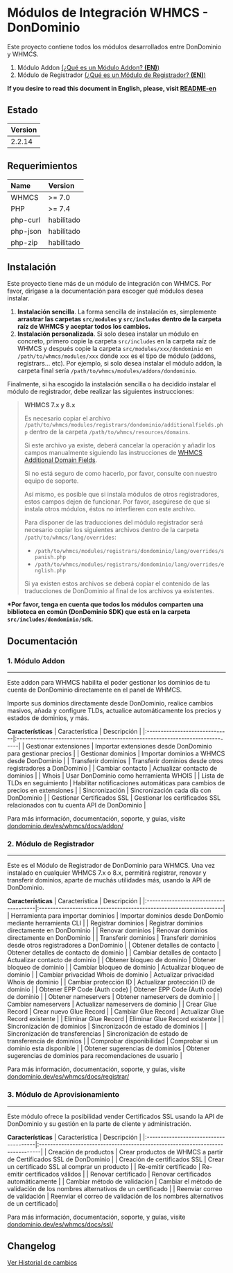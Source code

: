 # Módulos de Integración WHMCS - DonDominio

Este proyecto contiene todos los módulos desarrollados entre DonDominio y WHMCS.

1. Módulo Addon [(¿Qué es un Módulo Addon? **(EN)**)](https://developers.whmcs.com/addon-modules/) 
2. Módulo de Registrador [(¿Qué es un Módulo de Registrador? **(EN)**)](https://docs.whmcs.com/Addon_Modules_Management)

**If you desire to read this document in English, please, visit [README-en](README-en.md)**

## Estado
| Version |
|:--------|
| 2.2.14   |

## Requerimientos
| Name      | Version       |
|:----------|:--------------|
| WHMCS     | >= 7.0        |
| PHP       | >= 7.4        |
| php-curl  | habilitado    |
| php-json  | habilitado    |
| php-zip   | habilitado    |

## Instalación
Este proyecto tiene más de un módulo de integración con WHMCS. Por favor, dirígase a la documentación para escoger qué módulos desea instalar.

1. **Instalación sencilla**.
La forma sencilla de instalación es, simplemente **arrastrar las carpetas `src/modules` y `src/includes` dentro de la carpeta raíz de WHMCS y aceptar todos los cambios.**
2. **Instalación personalizada**.
Si solo desea instalar un módulo en concreto, primero copie la carpeta `src/includes` en la carpeta raíz de WHMCS
y después copie la carpeta `src/modules/xxx/dondominio` en `/path/to/whmcs/modules/xxx` donde `xxx` es el tipo de módulo (addons, registrars... etc).
Por ejemplo, si solo desea instalar el módulo addon, la carpeta final sería `/path/to/whmcs/modules/addons/dondominio`.

Finalmente, si ha escogido la instalación sencilla o ha decidido instalar el módulo de registrador, debe realizar las siguientes instrucciones:

>**WHMCS 7.x y 8.x**
>
>Es necesario copiar el archivo `/path/to/whmcs/modules/registrars/dondominio/additionalfields.php` dentro de la carpeta `/path/to/whmcs/resources/domains`.
>
>Si este archivo ya existe, deberá cancelar la operación y añadir los campos manualmente siguiendo las instrucciones de
>[WHMCS Additional Domain Fields](https://docs.whmcs.com/Additional_Domain_Fields).
>
>Si no está seguro de como hacerlo, por favor, consulte con nuestro equipo de soporte.
>
>Así mismo, es posible que si instala módulos de otros registradores, estos campos dejen de funcionar.
>Por favor, asegúrese de que si instala otros módulos, éstos no interfieren con este archivo.
>
>Para disponer de las traducciones del módulo registrador será necesario copiar los siguientes archivos dentro de la carpeta `/path/to/whmcs/lang/overrides`:
>- `/path/to/whmcs/modules/registrars/dondominio/lang/overrides/spanish.php`
>- `/path/to/whmcs/modules/registrars/dondominio/lang/overrides/english.php`
>
>Si ya existen estos archivos se deberá copiar el contenido de las traducciones de DonDominio al final de los archivos ya existentes.

**\*Por favor, tenga en cuenta que todos los módulos comparten una biblioteca en común (DonDominio SDK) que está en la carpeta `src/includes/dondominio/sdk`.**

## Documentación
### 1. Módulo Addon
---

Este addon para WHMCS habilita el poder gestionar los dominios de tu cuenta de DonDominio directamente en el panel de WHMCS.

Importe sus dominios directamente desde DonDominio, realice cambios masivos, añada y configure TLDs, actualice automáticamente los precios y estados de dominios, y más.

**Características**
| Característica                | Descripción                                                                   |
|:------------------------------|:------------------------------------------------------------------------------|
| Gestionar extensiones         | Importar extensiones desde DonDominio para gestionar precios                  |
| Gestionar dominios            | Importar dominios a WHMCS desde DonDominio                                    |
| Transferir dominios           | Transferir dominios desde otros registradores a DonDominio                    |
| Cambiar contacto              | Actualizar contacto de dominios                                               |
| Whois                         | Usar DonDominio como herramienta WHOIS                                        |
| Lista de TLDs en seguimiento  | Habilitar notificaciones automáticas para cambios de precios en extensiones   |
| Sincronización                | Sincronización cada día con DonDominio                                        |
| Gestionar Certificados SSL    | Gestionar los certificados SSL relacionados con tu cuenta API de DonDominio   |

Para más información, documentación, soporte, y guías, visite [dondominio.dev/es/whmcs/docs/addon/](https://dondominio.dev/es/whmcs/docs/addon/)

### 2. Módulo de Registrador
---

Este es el Módulo de Registrador de DonDominio para WHMCS. Una vez instalado en cualquier WHMCS 7.x o 8.x,
permitirá registrar, renovar y transferir dominios, aparte de muchás utilidades más, usando la API de DonDominio.

**Características**
| Característica                        | Descripción                                                       |
|:--------------------------------------|:------------------------------------------------------------------|
| Herramienta para importar dominios    | Importar dominios desde DonDomio mediante herramienta CLI         |
| Registrar dominios                    | Registrar dominios directamente en DonDominio                     |
| Renovar dominios                      | Renovar dominios directamente en DonDominio                       |
| Transferir dominios                   | Transferir dominios desde otros registradores a DonDominio        |
| Obtener detalles de contacto          | Obtener detalles de contacto de dominio                           |
| Cambiar detalles de contacto          | Actualizar contacto de dominio                                    |
| Obtener bloqueo de dominio            | Obtener bloqueo de dominio                                        |
| Cambiar bloqueo de dominio            | Actualizar bloqueo de dominio                                     |
| Cambiar privacidad Whois de dominio   | Actualizar privacidad Whois de dominio                            |
| Cambiar protección ID                 | Actualizar protección ID de dominio                               |
| Obtener EPP Code (Auth code)          | Obtener EPP Code (Auth code) de dominio                           |
| Obtener nameservers                   | Obtener nameservers de dominio                                    |
| Cambiar nameservers                   | Actualizar nameservers de dominio                                 |
| Crear Glue Record                     | Crear nuevo Glue Record                                           |
| Cambiar Glue Record                   | Actualizar Glue Record existente                                  |
| Eliminar Glue Record                  | Eliminar Glue Record existente                                    |
| Sincronización de dominios            | Sincronizacón de estado de dominios                               |
| Sincronización de transferencias      | Sincronización de estado de transferencia de dominios             |
| Comprobar disponibilidad              | Comprobar si un dominio esta disponible                           |
| Obtener sugerencias de dominios       | Obtener sugerencias de dominios para recomendaciones de usuario   |

Para más información, documentación, soporte, y guías, visite [dondominio.dev/es/whmcs/docs/registrar/](https://dondominio.dev/es/whmcs/docs/registrar/)

### 3. Módulo de Aprovisionamiento
---

Este módulo ofrece la posibilidad vender Certificados SSL usando la API de DonDominio y su gestión en la parte de cliente y administración.

**Características**
| Característica                        | Descripción                                                                   |
|:--------------------------------------|:------------------------------------------------------------------------------|
| Creación de productos                 | Crear productos de WHMCS a partir de Certificados SSL de DonDominio           |
| Creación de certificados SSL          | Crear un certificado SSL al comprar un producto                               |
| Re-emitir certificado                 | Re-emitir certificados válidos                                                |
| Renovar certificado                   | Renovar certificados automáticamente                                          |
| Cambiar método de validación          | Cambiar el método de validación de los nombres alternativos de un certificado |
| Reenviar correo de validación         | Reenviar el correo de validación de los nombres alternativos de un certificado|

Para más información, documentación, soporte, y guías, visite [dondominio.dev/es/whmcs/docs/ssl/](https://dondominio.dev/es/whmcs/docs/ssl/)

## Changelog

[Ver Historial de cambios](CHANGELOG-es.md)
